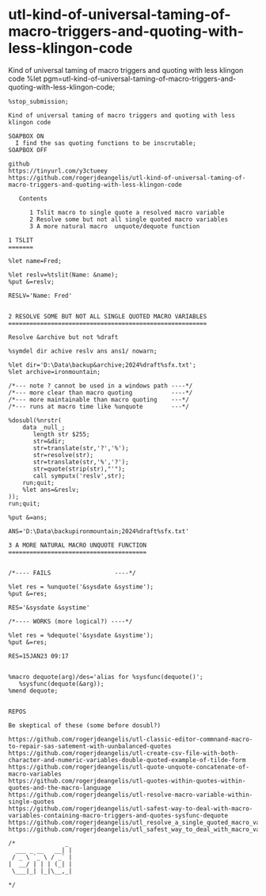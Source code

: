 # utl-kind-of-universal-taming-of-macro-triggers-and-quoting-with-less-klingon-code
Kind of universal taming of macro triggers and quoting with less klingon code
    %let pgm=utl-kind-of-universal-taming-of-macro-triggers-and-quoting-with-less-klingon-code;

    %stop_submission;

    Kind of universal taming of macro triggers and quoting with less klingon code

    SOAPBOX ON
      I find the sas quoting functions to be inscrutable;
    SOAPBOX OFF

    github
    https://tinyurl.com/y3ctueey
    https://github.com/rogerjdeangelis/utl-kind-of-universal-taming-of-macro-triggers-and-quoting-with-less-klingon-code

       Contents

          1 Tslit macro to single quote a resolved macro variable
          2 Resolve some but not all single quoted macro variables
          3 A more natural macro  unquote/dequote function

    1 TSLIT
    =======

    %let name=Fred;

    %let reslv=%tslit(Name: &name);
    %put &=reslv;

    RESLV='Name: Fred'


    2 RESOLVE SOME BUT NOT ALL SINGLE QUOTED MACRO VARIABLES
    ========================================================

    Resolve &archive but not %draft

    %symdel dir achive reslv ans ans1/ nowarn;

    %let dir='D:\Data\backup&archive;2024%draft%sfx.txt';
    %let archive=ironmountain;

    /*--- note ? cannot be used in a windows path ----*/
    /*--- more clear than macro quoting           ----*/
    /*--- more maintainable than macro quoting    ---*/
    /*--- runs at macro time like %unquote        ---*/

    %dosubl(%nrstr(
        data _null_;
           length str $255;
           str=&dir;
           str=translate(str,'?','%');
           str=resolve(str);
           str=translate(str,'%','?');
           str=quote(strip(str),"'");
           call symputx('reslv',str);
        run;quit;
        %let ans=&reslv;
    ));
    run;quit;

    %put &=ans;

    ANS='D:\Data\backupironmountain;2024%draft%sfx.txt'

    3 A MORE NATURAL MACRO UNQUOTE FUNCTION
    =======================================


    /*---- FAILS                  ----*/

    %let res = %unquote('&sysdate &systime');
    %put &=res;

    RES='&sysdate &systime'

    /*---- WORKS (more logical?) ----*/

    %let res = %dequote('&sysdate &systime');
    %put &=res;

    RES=15JAN23 09:17


    %macro dequote(arg)/des='alias for %sysfunc(dequote()';
       %sysfunc(dequote(&arg));
    %mend dequote;


    REPOS

    Be skeptical of these (some before dosubl?)

    https://github.com/rogerjdeangelis/utl-classic-editor-commnand-macro-to-repair-sas-satement-with-uunbalanced-quotes
    https://github.com/rogerjdeangelis/utl-create-csv-file-with-both-character-and-numeric-variables-double-quoted-example-of-tilde-form
    https://github.com/rogerjdeangelis/utl-quote-unquote-concatenate-of-macro-variables
    https://github.com/rogerjdeangelis/utl-quotes-within-quotes-within-quotes-and-the-macro-language
    https://github.com/rogerjdeangelis/utl-resolve-macro-variable-within-single-quotes
    https://github.com/rogerjdeangelis/utl-safest-way-to-deal-with-macro-variables-containing-macro-triggers-and-quotes-sysfunc-dequote
    https://github.com/rogerjdeangelis/utl_resolve_a_single_quoted_macro_variable
    https://github.com/rogerjdeangelis/utl_safest_way_to_deal_with_macro_variables_containing_macro_triggers_and_quotes

    /*              _
      ___ _ __   __| |
     / _ \ `_ \ / _` |
    |  __/ | | | (_| |
     \___|_| |_|\__,_|

    */
